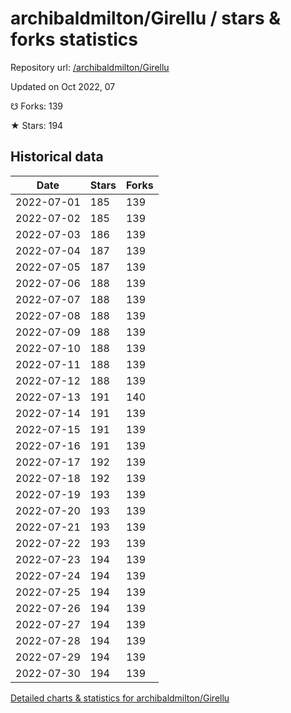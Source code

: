# archibaldmilton/Girellu / stars & forks statistics

Repository url: [/archibaldmilton/Girellu](https://github.com/archibaldmilton/Girellu)

Updated on Oct 2022, 07

☋ Forks: 139

★ Stars: 194

## Historical data
| Date | Stars | Forks |
|------|-------|-------|
| 2022-07-01 | 185 | 139 | 
| 2022-07-02 | 185 | 139 | 
| 2022-07-03 | 186 | 139 | 
| 2022-07-04 | 187 | 139 | 
| 2022-07-05 | 187 | 139 | 
| 2022-07-06 | 188 | 139 | 
| 2022-07-07 | 188 | 139 | 
| 2022-07-08 | 188 | 139 | 
| 2022-07-09 | 188 | 139 | 
| 2022-07-10 | 188 | 139 | 
| 2022-07-11 | 188 | 139 | 
| 2022-07-12 | 188 | 139 | 
| 2022-07-13 | 191 | 140 | 
| 2022-07-14 | 191 | 139 | 
| 2022-07-15 | 191 | 139 | 
| 2022-07-16 | 191 | 139 | 
| 2022-07-17 | 192 | 139 | 
| 2022-07-18 | 192 | 139 | 
| 2022-07-19 | 193 | 139 | 
| 2022-07-20 | 193 | 139 | 
| 2022-07-21 | 193 | 139 | 
| 2022-07-22 | 193 | 139 | 
| 2022-07-23 | 194 | 139 | 
| 2022-07-24 | 194 | 139 | 
| 2022-07-25 | 194 | 139 | 
| 2022-07-26 | 194 | 139 | 
| 2022-07-27 | 194 | 139 | 
| 2022-07-28 | 194 | 139 | 
| 2022-07-29 | 194 | 139 | 
| 2022-07-30 | 194 | 139 | 


[Detailed charts & statistics for archibaldmilton/Girellu](https://reviewgithub.com/rep/archibaldmilton/Girellu)
